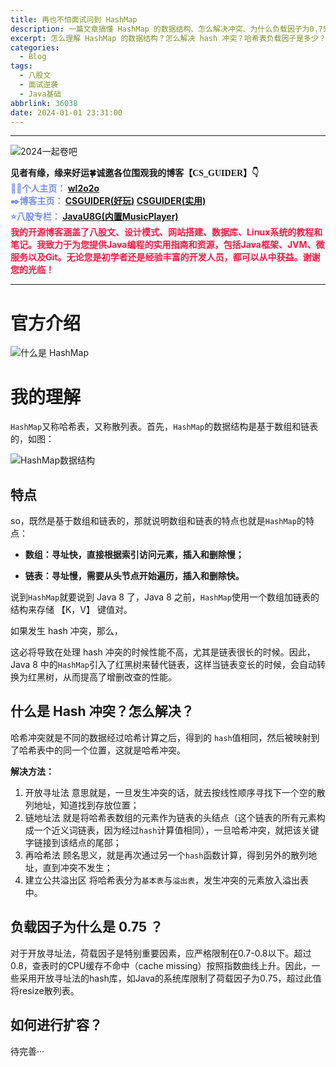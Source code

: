 ```yaml
---
title: 再也不怕面试问到 HashMap
description: 一篇文章搞懂 HashMap 的数据结构、怎么解决冲突、为什么负载因子为0.75、如何扩容等问题
excerpt: 怎么理解 HashMap 的数据结构？怎么解决 hash 冲突？哈希表负载因子是多少？哈希表怎么扩容？
categories:
  - Blog
tags:
  - 八股文
  - 面试逆袭
  - Java基础
abbrlink: 36038
date: 2024-01-01 23:31:00
---
```


---
![2024一起卷吧](https://cs-wlei224.obs.cn-south-1.myhuaweicloud.com/blog-imgs/202401012339709.png)

<font face="STCAIYUN">
<b> 
见者有缘，缘来好运🍀诚邀各位围观我的博客【CS_GUIDER】👇
</b>
</font>
<br>
<font color=#758ef1>
<b>
🧑‍💻个人主页：
<a href="https://github.com/wl2o2o">wl2o2o</a>
<br>
✒️博客主页：
<a href="https://wlei224.gitee.io"> CSGUIDER(好玩)</a>
<a href="https://wl2o2o.github.io"> CSGUIDER(实用)</a>
<br>
⭐八股专栏：
<a href="https://csguider.icu"> JavaU8G(内置MusicPlayer)</a>
</b>
</font>
<br>
<font color=#fc1944>
<b>我的开源博客涵盖了八股文、设计模式、网站搭建、数据库、Linux系统的教程和笔记。我致力于为您提供Java编程的实用指南和资源，包括Java框架、JVM、微服务以及Git。无论您是初学者还是经验丰富的开发人员，都可以从中获益。谢谢您的光临！</b>
</font>

---
# 官方介绍
![什么是 HashMap](https://cs-wlei224.obs.cn-south-1.myhuaweicloud.com/blog-imgs/202401012338127.png)

# 我的理解
`HashMap`又称哈希表，又称散列表。首先，`HashMap`的数据结构是基于数组和链表的，如图：

![HashMap数据结构](https://cs-wlei224.obs.cn-south-1.myhuaweicloud.com/blog-imgs/202401012338628.png)
## 特点
so，既然是基于数组和链表的，那就说明数组和链表的特点也就是`HashMap`的特点：

- **数组：寻址快，直接根据索引访问元素，插入和删除慢；**

- **链表：寻址慢，需要从头节点开始遍历，插入和删除快。**

说到`HashMap`就要说到 Java 8 了，Java 8 之前，`HashMap`使用一个数组加链表的结构来存储 【K，V】 键值对。

如果发生 hash 冲突，那么，

这必将导致在处理 hash 冲突的时候性能不高，尤其是链表很长的时候。因此，Java 8 中的`HashMap`引入了红黑树来替代链表，这样当链表变长的时候，会自动转换为红黑树，从而提高了增删改查的性能。



## 什么是 Hash 冲突？怎么解决？

哈希冲突就是不同的数据经过哈希计算之后，得到的
`hash`值相同，然后被映射到了哈希表中的同一个位置，这就是哈希冲突。

**解决方法：**

1. 开放寻址法
   意思就是，一旦发生冲突的话，就去按线性顺序寻找下一个空的散列地址，知道找到存放位置；
2. 链地址法
   就是将哈希表数组的元素作为链表的头结点（这个链表的所有元素构成一个近义词链表，因为经过`hash`计算值相同），一旦哈希冲突，就把该关键字链接到该结点的尾部；
3. 再哈希法
   顾名思义，就是再次通过另一个`hash`函数计算，得到另外的散列地址，直到冲突不发生；
4. 建立公共溢出区
   将哈希表分为`基本表`与`溢出表`，发生冲突的元素放入溢出表中。

## 负载因子为什么是 0.75 ？
对于开放寻址法，荷载因子是特别重要因素，应严格限制在0.7-0.8以下。超过0.8，查表时的CPU缓存不命中（cache missing）按照指数曲线上升。因此，一些采用开放寻址法的hash库，如Java的系统库限制了荷载因子为0.75，超过此值将resize散列表。



## 如何进行扩容？





待完善···

